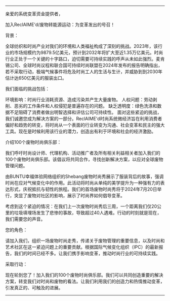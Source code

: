 ---

亲爱的系统变革资金提供者，

加入ReclAIME'd/废物转能源运动：为变革发出的号召！

背景：

全球纺织和时尚产业对我们的环境和人类福祉构成了深刻的挑战。2023年，该行业的市场规模约为9879.5亿美元，预计到2032年将扩大至近1.35万亿美元。时尚行业正处于一个关键的十字路口，迫切需要可持续实践的呼声从未如此强烈。麦肯锡公司、全球时尚议程和联合国可持续时尚联盟在2024年发布的报告明确指出，若不采取行动，极端气候事件将危及时尚工人的生活与生计，并威胁到到2030年估计达650亿美元的服装出口。

我们面临的挑战包括：

环境影响：时尚行业消耗资源、造成污染并产生大量废物。
人权问题：劳动剥削、恶劣的工作条件和人权侵犯是普遍存在的问题。
缺乏透明度：绿色洗涤和数据不足阻碍了消费者做出明智选择和评估公司可持续性。
面对这些紧迫的挑战，我们诚邀您成为解决方案的一部分。ReclAIME'd时尚系统微经济旨在利用消费者偏好和趋势的转变，将时尚从一个表面的行业转变为沟通、社会变革和民主的强大工具。现在是时候利用该行业的潜力，创造出有利于环境和社会的经济激励。

介绍100个废物时尚俱乐部：

我们呼吁时尚设计师、代理机构、活动推广者及所有相关利益相关者加入我们的100个废物时尚俱乐部。该倡议将共同合作，寻找创新解决方案，以应对全球废物管理问题。

由BUNTU幸福体验网络组织的Shebang废物时尚秀展示了服装背后的故事，强调时尚在应对气候变化中的作用。此活动将时尚从单纯的美学提升为一种强有力的表达形式，庆祝抵抗与韧性的旅程。我们的首场废物时尚秀将于2024年7月20日举行，突显了废物对社区的影响，展示了时尚界如何倡导变革。

考虑到这个紧迫的情况：在我们上一次废物时尚秀后三周，一个距离我们仅20公里的垃圾填埋场发生了悲惨的事故，导致超过40人遇难。行动的时刻就是现在，我们需要您的声音。

您的角色：

请加入我们，组织一场废物时尚走秀，传递关于废物管理的重要信息，以及时尚和艺术社区在这一紧迫问题上的重要贡献。根据国际气候变化组织（IPC）的最新报告，我们的时间已经不多。让我们携手影响变革，推动时尚行业的可持续实践。

采取行动：

现在轮到您了！加入我们的100个废物时尚俱乐部。我们可以共同创造重要的解决方案，转变我们对时尚和废物的看法。让我们利用我们的创造力和热情推动变革，引发真正的、可触及的进展。

---